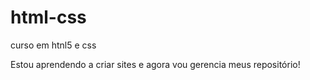 # html-css
 curso em htnl5 e css

 Estou aprendendo a criar sites e agora vou gerencia meus repositório!
